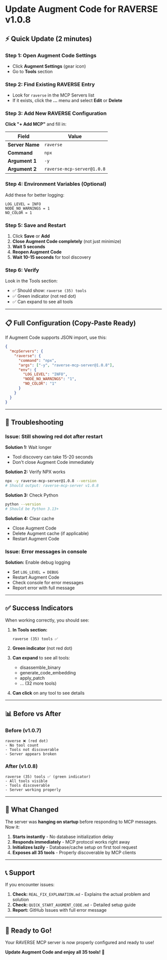 # Update Augment Code for RAVERSE v1.0.8

## ⚡ Quick Update (2 minutes)

### Step 1: Open Augment Code Settings
- Click **Augment Settings** (gear icon)
- Go to **Tools** section

### Step 2: Find Existing RAVERSE Entry
- Look for `raverse` in the MCP Servers list
- If it exists, click the **...** menu and select **Edit** or **Delete**

### Step 3: Add New RAVERSE Configuration

**Click "+ Add MCP"** and fill in:

| Field | Value |
|-------|-------|
| **Server Name** | `raverse` |
| **Command** | `npx` |
| **Argument 1** | `-y` |
| **Argument 2** | `raverse-mcp-server@1.0.8` |

### Step 4: Environment Variables (Optional)

Add these for better logging:
```
LOG_LEVEL = INFO
NODE_NO_WARNINGS = 1
NO_COLOR = 1
```

### Step 5: Save and Restart

1. Click **Save** or **Add**
2. **Close Augment Code completely** (not just minimize)
3. **Wait 5 seconds**
4. **Reopen Augment Code**
5. **Wait 10-15 seconds** for tool discovery

### Step 6: Verify

Look in the Tools section:
- ✅ Should show: `raverse (35) tools`
- ✅ Green indicator (not red dot)
- ✅ Can expand to see all tools

---

## 📋 Full Configuration (Copy-Paste Ready)

If Augment Code supports JSON import, use this:

```json
{
  "mcpServers": {
    "raverse": {
      "command": "npx",
      "args": ["-y", "raverse-mcp-server@1.0.8"],
      "env": {
        "LOG_LEVEL": "INFO",
        "NODE_NO_WARNINGS": "1",
        "NO_COLOR": "1"
      }
    }
  }
}
```

---

## 🔧 Troubleshooting

### Issue: Still showing red dot after restart

**Solution 1:** Wait longer
- Tool discovery can take 15-20 seconds
- Don't close Augment Code immediately

**Solution 2:** Verify NPX works
```bash
npx -y raverse-mcp-server@1.0.8 --version
# Should output: raverse-mcp-server v1.0.8
```

**Solution 3:** Check Python
```bash
python --version
# Should be Python 3.13+
```

**Solution 4:** Clear cache
- Close Augment Code
- Delete Augment cache (if applicable)
- Restart Augment Code

### Issue: Error messages in console

**Solution:** Enable debug logging
- Set `LOG_LEVEL = DEBUG`
- Restart Augment Code
- Check console for error messages
- Report error with full message

---

## ✅ Success Indicators

When working correctly, you should see:

1. **In Tools section:**
   ```
   raverse (35) tools ✅
   ```

2. **Green indicator** (not red dot)

3. **Can expand** to see all tools:
   - disassemble_binary
   - generate_code_embedding
   - apply_patch
   - ... (32 more tools)

4. **Can click** on any tool to see details

---

## 📊 Before vs After

### Before (v1.0.7)
```
raverse ❌ (red dot)
- No tool count
- Tools not discoverable
- Server appears broken
```

### After (v1.0.8)
```
raverse (35) tools ✅ (green indicator)
- All tools visible
- Tools discoverable
- Server working properly
```

---

## 🎯 What Changed

The server was **hanging on startup** before responding to MCP messages. Now it:

1. **Starts instantly** - No database initialization delay
2. **Responds immediately** - MCP protocol works right away
3. **Initializes lazily** - Database/cache setup on first tool request
4. **Exposes all 35 tools** - Properly discoverable by MCP clients

---

## 📞 Support

If you encounter issues:

1. **Check:** `REAL_FIX_EXPLANATION.md` - Explains the actual problem and solution
2. **Check:** `QUICK_START_AUGMENT_CODE.md` - Detailed setup guide
3. **Report:** GitHub Issues with full error message

---

## 🚀 Ready to Go!

Your RAVERSE MCP server is now properly configured and ready to use!

**Update Augment Code and enjoy all 35 tools!** 🎉

